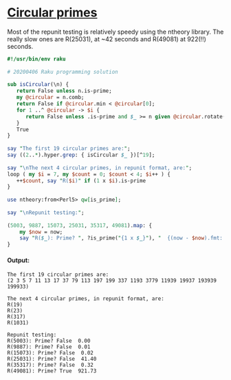 [1]: https://rosettacode.org/wiki/Circular_primes

# [Circular primes][1]

Most of the repunit testing is relatively speedy using the ntheory library. The really slow ones are R(25031), at ~42 seconds and R(49081) at 922(!!) seconds.

```perl
#!/usr/bin/env raku
 
# 20200406 Raku programming solution
 
sub isCircular(\n) {
   return False unless n.is-prime;
   my @circular = n.comb;
   return False if @circular.min < @circular[0];
   for 1 ..^ @circular -> $i {
      return False unless .is-prime and $_ >= n given @circular.rotate($i).join;
   }
   True
}
 
say "The first 19 circular primes are:";
say ((2..*).hyper.grep: { isCircular $_ })[^19];
 
say "\nThe next 4 circular primes, in repunit format, are:";
loop ( my $i = 7, my $count = 0; $count < 4; $i++ ) {
   ++$count, say "R($i)" if (1 x $i).is-prime
}
 
use ntheory:from<Perl5> qw[is_prime];
 
say "\nRepunit testing:";
 
(5003, 9887, 15073, 25031, 35317, 49081).map: {
    my $now = now;
    say "R($_): Prime? ", ?is_prime("{1 x $_}"), "  {(now - $now).fmt: '%.2f'}"
}
```

#### Output:
```
The first 19 circular primes are:
(2 3 5 7 11 13 17 37 79 113 197 199 337 1193 3779 11939 19937 193939 199933)

The next 4 circular primes, in repunit format, are:
R(19)
R(23)
R(317)
R(1031)

Repunit testing:
R(5003): Prime? False  0.00
R(9887): Prime? False  0.01
R(15073): Prime? False  0.02
R(25031): Prime? False  41.40
R(35317): Prime? False  0.32
R(49081): Prime? True  921.73
```
